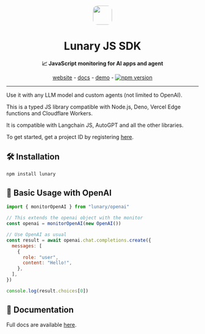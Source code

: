 <div align="center">

<img src="https://lunary.ai/logo.png" style='border-radius: 12px;' width="50"/> 
<h1>Lunary JS SDK</h1>

**📈 JavaScript monitoring for AI apps and agent**

[website](https://lunary.ai) - [docs](https://lunary.ai/docs/js/) - [demo](https://app.lunary.ai/demo) - [![npm version](https://badge.fury.io/js/lunary.svg)](https://badge.fury.io/js/lunary)

---

</div>

Use it with any LLM model and custom agents (not limited to OpenAI).

This is a typed JS library compatible with Node.js, Deno, Vercel Edge functions and Cloudflare Workers.

It is compatible with Langchain JS, AutoGPT and all the other libraries.

To get started, get a project ID by registering [here](https://lunary.ai).

## 🛠️ Installation

```bash
npm install lunary
```

## 🚀 Basic Usage with OpenAI

```javascript
import { monitorOpenAI } from "lunary/openai"

// This extends the openai object with the monitor
const openai = monitorOpenAI(new OpenAI())

// Use OpenAI as usual
const result = await openai.chat.completions.create({
  messages: [
    {
      role: "user",
      content: "Hello!",
    },
  ],
})

console.log(result.choices[0])
```

## 📖 Documentation

Full docs are available [here](https://lunary.ai/docs/js).
